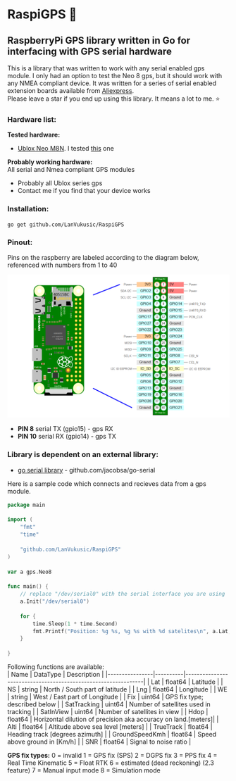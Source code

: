# RaspiGPS 📡
## RaspberryPi GPS library written in Go for interfacing with GPS serial hardware
This is a library that was written to work with any serial enabled gps module. I only had an option to test the Neo 8 gps, but it should work with any NMEA compliant device. It was written for a series of serial enabled extension boards available from [Aliexpress](https://www.aliexpress.com/item/32325428866.html?spm=a2g0s.9042311.0.0.27424c4dH6kF1l).  
Please leave a star if you end up using this library. It means a lot to me. ⭐ 
   

### Hardware list:   
__Tested hardware:__  
* [Ublox Neo M8N](https://www.u-blox.com/en/product/neo-m8-series). I tested [this](https://www.aliexpress.com/item/32325428866.html?spm=a2g0s.9042311.0.0.27424c4dH6kF1l) one  

__Probably working hardware:__  
All serial and Nmea compliant GPS modules
* Probably all Ublox series gps
* Contact me if you find that your device works

### Installation:
```
go get github.com/LanVukusic/RaspiGPS
```

### Pinout:  
Pins on the raspberry are labeled according to the diagram below, referenced with numbers from 1 to 40  

<img src="https://raw.githubusercontent.com/LanVukusic/RaspiGPS/master/pinout.png" width="800">

* __PIN 8__ serial TX (gpio15)    -  gps RX
* __PIN 10__ serial RX (gpio14)   -  gps TX



### Library is dependent on an external library:  
* [go serial library](https://github.com/jacobsa/go-serial) - github.com/jacobsa/go-serial  


Here is a sample code which connects and recieves data from a gps module.  


```go
package main

import (
	"fmt"
	"time"

	"github.com/LanVukusic/RaspiGPS"
)

var a gps.Neo8

func main() {
	// replace "/dev/serial0" with the serial interface you are using
	a.Init("/dev/serial0")

	for {
		time.Sleep(1 * time.Second)
		fmt.Printf("Position: %g %s, %g %s with %d satelites\n", a.Lat, a.NS, a.Lng, a.WE, a.SatTracking)
	}

}

```

Following functions are available:  
| Name           | DataType | Description                                                   |
|----------------|----------|---------------------------------------------------------------|
| Lat            | float64  | Latitude                                                      |
| NS             | string   | North / South part of latitude                                |
| Lng            | float64  | Longitude                                                     |
| WE             | string   | West / East part of Longitude                                 |
| Fix            | uint64   | GPS fix type; described below                                 |
| SatTracking    | uint64   | Number of satellites used in tracking                         |
| SatInView      | uint64   | Number of satellites in view                                  |
| Hdop           | float64  | Horizontal dilution of precision aka accuracy on land.[meters]|
| Alti           | float64  | Altitude above sea level [meters]                            |
| TrueTrack      | float64  | Heading track [degrees azimuth]                    |
| GroundSpeedKmh | float64  | Speed above ground in [Km/h]                     |
| SNR            | float64  | Signal to noise ratio                                         |


__GPS fix types:__
  0 = invalid
  1 = GPS fix (SPS)
  2 = DGPS fix
  3 = PPS fix
  4 = Real Time Kinematic
  5 = Float RTK
  6 = estimated (dead reckoning) (2.3 feature)
  7 = Manual input mode
  8 = Simulation mode

